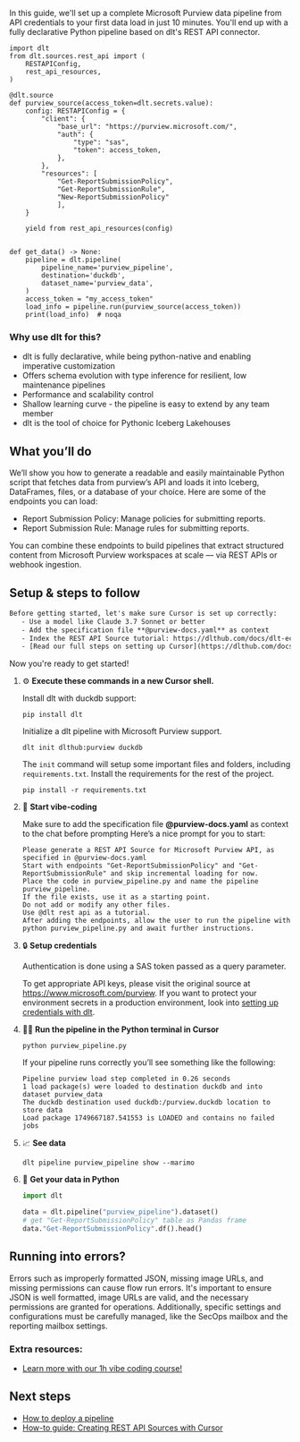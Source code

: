 In this guide, we'll set up a complete Microsoft Purview data pipeline from API credentials to your first data load in just 10 minutes. You'll end up with a fully declarative Python pipeline based on dlt's REST API connector.

```python-outcome
import dlt
from dlt.sources.rest_api import (
    RESTAPIConfig,
    rest_api_resources,
)

@dlt.source
def purview_source(access_token=dlt.secrets.value):
    config: RESTAPIConfig = {
        "client": {
            "base_url": "https://purview.microsoft.com/",
            "auth": {
                "type": "sas",
                "token": access_token,
            },
        },
        "resources": [
            "Get-ReportSubmissionPolicy",
            "Get-ReportSubmissionRule",
            "New-ReportSubmissionPolicy"
            ],
    }

    yield from rest_api_resources(config)


def get_data() -> None:
    pipeline = dlt.pipeline(
        pipeline_name='purview_pipeline',
        destination='duckdb',
        dataset_name='purview_data', 
    )
    access_token = "my_access_token"
    load_info = pipeline.run(purview_source(access_token))
    print(load_info)  # noqa
```

### Why use dlt for this?

- dlt is fully declarative, while being python-native and enabling imperative customization
- Offers schema evolution with type inference for resilient, low maintenance pipelines
- Performance and scalability control
- Shallow learning curve - the pipeline is easy to extend by any team member
- dlt is the tool of choice for Pythonic Iceberg Lakehouses

## What you’ll do

We’ll show you how to generate a readable and easily maintainable Python script that fetches data from purview’s API and loads it into Iceberg, DataFrames, files, or a database of your choice. Here are some of the endpoints you can load:

- Report Submission Policy: Manage policies for submitting reports.
- Report Submission Rule: Manage rules for submitting reports.

You can combine these endpoints to build pipelines that extract structured content from Microsoft Purview workspaces at scale — via REST APIs or webhook ingestion.

## Setup & steps to follow

```default
Before getting started, let's make sure Cursor is set up correctly:
   - Use a model like Claude 3.7 Sonnet or better
   - Add the specification file **@purview-docs.yaml** as context
   - Index the REST API Source tutorial: https://dlthub.com/docs/dlt-ecosystem/verified-sources/rest_api/ and add it to context as **@dlt rest api**
   - [Read our full steps on setting up Cursor](https://dlthub.com/docs/dlt-ecosystem/llm-tooling/cursor-restapi#23-configuring-cursor-with-documentation)
```

Now you're ready to get started! 

1. ⚙️ **Execute these commands in a new Cursor shell.**
    
    Install dlt with duckdb support:
    ```shell
    pip install dlt
    ```

    Initialize a dlt pipeline with Microsoft Purview support.
    ```shell
    dlt init dlthub:purview duckdb
    ```

    The `init` command will setup some important files and folders, including `requirements.txt`. Install the requirements for the rest of the project.
    ```shell
    pip install -r requirements.txt
    ```
    
2. 🤠 **Start vibe-coding**
    
    Make sure to add the specification file **@purview-docs.yaml** as context to the chat before prompting
    Here’s a nice prompt for you to start: 
    
    ```prompt
    Please generate a REST API Source for Microsoft Purview API, as specified in @purview-docs.yaml 
    Start with endpoints "Get-ReportSubmissionPolicy" and "Get-ReportSubmissionRule" and skip incremental loading for now. 
    Place the code in purview_pipeline.py and name the pipeline purview_pipeline. 
    If the file exists, use it as a starting point. 
    Do not add or modify any other files. 
    Use @dlt rest api as a tutorial. 
    After adding the endpoints, allow the user to run the pipeline with python purview_pipeline.py and await further instructions.
    ```

    
3. 🔒 **Setup credentials** 
    
    Authentication is done using a SAS token passed as a query parameter.
    
    To get appropriate API keys, please visit the original source at https://www.microsoft.com/purview.
    If you want to protect your environment secrets in a production environment, look into [setting up credentials with dlt](https://dlthub.com/docs/walkthroughs/add_credentials).
    
4. 🏃‍♀️ **Run the pipeline in the Python terminal in Cursor**
    
    ```shell
    python purview_pipeline.py
    ```
    
    If your pipeline runs correctly you’ll see something like the following:
    
    ```shell
    Pipeline purview load step completed in 0.26 seconds
    1 load package(s) were loaded to destination duckdb and into dataset purview_data
    The duckdb destination used duckdb:/purview.duckdb location to store data
    Load package 1749667187.541553 is LOADED and contains no failed jobs
    ```
    
5. 📈 **See data**
    
    ```shell
    dlt pipeline purview_pipeline show --marimo
    ```
    
6. 🐍 **Get your data in Python**
    
    ```python
    import dlt

   data = dlt.pipeline("purview_pipeline").dataset()
   # get "Get-ReportSubmissionPolicy" table as Pandas frame
   data."Get-ReportSubmissionPolicy".df().head()
    ```

## Running into errors?

Errors such as improperly formatted JSON, missing image URLs, and missing permissions can cause flow run errors. It's important to ensure JSON is well formatted, image URLs are valid, and the necessary permissions are granted for operations. Additionally, specific settings and configurations must be carefully managed, like the SecOps mailbox and the reporting mailbox settings.

### Extra resources:

- [Learn more with our 1h vibe coding course!](https://www.youtube.com/watch?v=GGid70rnJuM)

## Next steps

- [How to deploy a pipeline](https://dlthub.com/docs/walkthroughs/deploy-a-pipeline)
- [How-to guide: Creating REST API Sources with Cursor](https://dlthub.com/docs/dlt-ecosystem/llm-tooling/cursor-restapi)